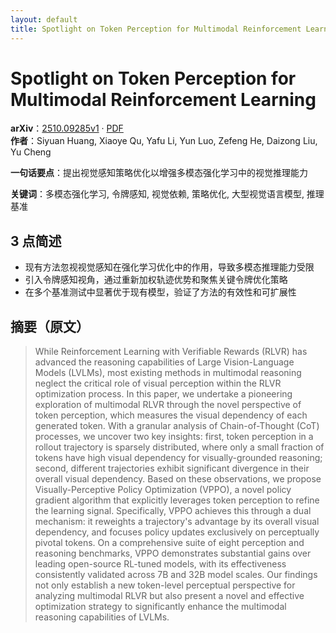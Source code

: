 ```yaml
---
layout: default
title: Spotlight on Token Perception for Multimodal Reinforcement Learning
---
```


# Spotlight on Token Perception for Multimodal Reinforcement Learning
**arXiv**：[2510.09285v1](https://arxiv.org/abs/2510.09285) · [PDF](https://arxiv.org/pdf/2510.09285.pdf)  
**作者**：Siyuan Huang, Xiaoye Qu, Yafu Li, Yun Luo, Zefeng He, Daizong Liu, Yu Cheng  

**一句话要点**：提出视觉感知策略优化以增强多模态强化学习中的视觉推理能力

**关键词**：多模态强化学习, 令牌感知, 视觉依赖, 策略优化, 大型视觉语言模型, 推理基准

## 3 点简述
- 现有方法忽视视觉感知在强化学习优化中的作用，导致多模态推理能力受限
- 引入令牌感知视角，通过重新加权轨迹优势和聚焦关键令牌优化策略
- 在多个基准测试中显著优于现有模型，验证了方法的有效性和可扩展性

## 摘要（原文）

> While Reinforcement Learning with Verifiable Rewards (RLVR) has advanced the
> reasoning capabilities of Large Vision-Language Models (LVLMs), most existing
> methods in multimodal reasoning neglect the critical role of visual perception
> within the RLVR optimization process. In this paper, we undertake a pioneering
> exploration of multimodal RLVR through the novel perspective of token
> perception, which measures the visual dependency of each generated token. With
> a granular analysis of Chain-of-Thought (CoT) processes, we uncover two key
> insights: first, token perception in a rollout trajectory is sparsely
> distributed, where only a small fraction of tokens have high visual dependency
> for visually-grounded reasoning; second, different trajectories exhibit
> significant divergence in their overall visual dependency. Based on these
> observations, we propose Visually-Perceptive Policy Optimization (VPPO), a
> novel policy gradient algorithm that explicitly leverages token perception to
> refine the learning signal. Specifically, VPPO achieves this through a dual
> mechanism: it reweights a trajectory's advantage by its overall visual
> dependency, and focuses policy updates exclusively on perceptually pivotal
> tokens. On a comprehensive suite of eight perception and reasoning benchmarks,
> VPPO demonstrates substantial gains over leading open-source RL-tuned models,
> with its effectiveness consistently validated across 7B and 32B model scales.
> Our findings not only establish a new token-level perceptual perspective for
> analyzing multimodal RLVR but also present a novel and effective optimization
> strategy to significantly enhance the multimodal reasoning capabilities of
> LVLMs.

